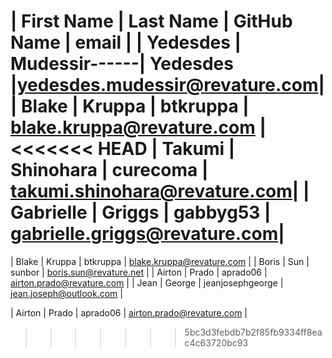 | First Name    | Last Name     | GitHub Name   | email                        |
| Yedesdes      | Mudessir------| Yedesdes      |yedesdes.mudessir@revature.com|
| Blake         | Kruppa        | btkruppa      | blake.kruppa@revature.com    |
<<<<<<< HEAD
| Takumi        | Shinohara     | curecoma      | takumi.shinohara@revature.com|
| Gabrielle     | Griggs        | gabbyg53      | gabrielle.griggs@revature.com|
=======
| Blake         | Kruppa        | btkruppa      | blake.kruppa@revature.com    |
| Boris         | Sun           | sunbor        | boris.sun@revature.net       |
| Airton        | Prado         | aprado06      | airton.prado@revature.com    |
| Jean          | George        | jeanjosephgeorge | jean.joseph@outlook.com    | 







| Airton       | Prado        | aprado06       | airton.prado@revature.com    |
>>>>>>> 5bc3d3febdb7b2f85fb9334ff8eac4c63720bc93
